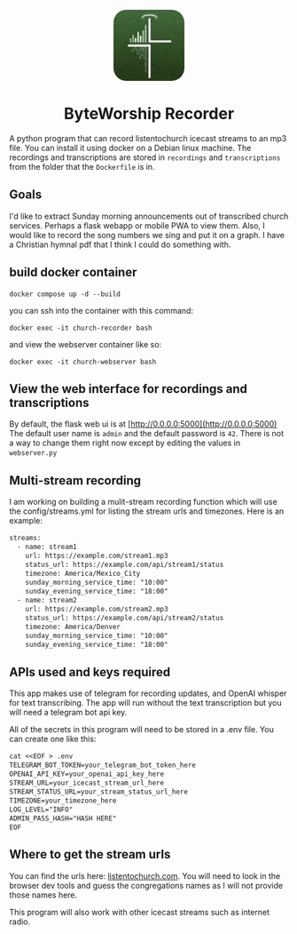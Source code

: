 
<p align="center">
  <img src="appicon.png" alt="App Icon" width="128" style="border-radius:23px;">
</p>
<h1 align="center">ByteWorship Recorder</h1>

A python program that can record listentochurch icecast streams to an mp3 file. You can install it using docker on a Debian linux machine.
The recordings and transcriptions are stored in ```recordings``` and ```transcriptions``` from the folder that the ```Dockerfile``` is in.

## Goals
I'd like to extract Sunday morning announcements out of transcribed church services. Perhaps a flask webapp or mobile PWA to view them.
Also, I would like to record the song numbers we sing and put it on a graph. I have a Christian hymnal pdf that I think I could do something with.
## build docker container

```
docker compose up -d --build
```

you can ssh into the container with this command:
```
docker exec -it church-recorder bash
```
and view the webserver container like so:
```
docker exec -it church-webserver bash
```

## View the web interface for recordings and transcriptions
By default, the flask web ui is at [http://0.0.0.0:5000](http://0.0.0.0:5000)
The default user name is ```admin``` and the default password is ```42```. There is not a way to change them right now except by editing the values in ```webserver.py```

## Multi-stream recording
I am working on building a mulit-stream recording function which will use the config/streams.yml for listing the stream urls and timezones. 
Here is an example:
```
streams:
  - name: stream1
    url: https://example.com/stream1.mp3
    status_url: https://example.com/api/stream1/status
    timezone: America/Mexico_City
    sunday_morning_service_time: "10:00"
    sunday_evening_service_time: "18:00"
  - name: stream2
    url: https://example.com/stream2.mp3
    status_url: https://example.com/api/stream2/status
    timezone: America/Denver
    sunday_morning_service_time: "10:00"
    sunday_evening_service_time: "18:00"
```


## APIs used and keys required
This app makes use of telegram for recording updates, and OpenAI whisper for text transcribing. The app will run without the text transcription but you will need a telegram bot api key. 

All of the secrets in this program will need to be stored in a .env file. You can create one like this: 

```
cat <<EOF > .env
TELEGRAM_BOT_TOKEN=your_telegram_bot_token_here
OPENAI_API_KEY=your_openai_api_key_here
STREAM_URL=your_icecast_stream_url_here
STREAM_STATUS_URL=your_stream_status_url_here
TIMEZONE=your_timezone_here
LOG_LEVEL="INFO"
ADMIN_PASS_HASH="HASH HERE"
EOF
```


## Where to get the stream urls
You can find the urls here: [listentochurch.com](https://www.listentochurch.com/). You will need to look in the browser dev tools and guess the congregations names as I will not provide those names here.

This program will also work with other icecast streams such as internet radio.
